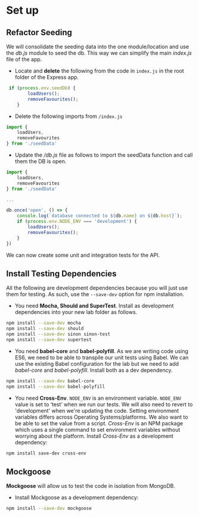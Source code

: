 # Set up


## Refactor Seeding

We will consolidate the seeding data into the one module/location and use the *db.js* module to seed the db. This way we can simplify the main *index.js* file of the app.

+ Locate and **delete** the following from the code in ``index.js``  in the root folder of the Express app.

```javascript
 if (process.env.seedDb) {
        loadUsers();
        removeFavourites();
    }
```
+ Delete the following imports from ``/index.js``

```javascript
import {
    loadUsers,
    removeFavourites
} from './seedData'
```

+ Update the */db.js* file as follows to import the seedData function and call them the DB is open.

```javascript
import {
    loadUsers,
    removeFavourites
} from './seedData'

...

db.once('open', () => {
    console.log(`database connected to ${db.name} on ${db.host}`);
    if (process.env.NODE_ENV === 'development') {
        loadUsers();
        removeFavourites();
    }
})
```

We can now create some unit and integration tests for the API.

## Install Testing Dependencies

All the following are development dependencies because you will just use them for testing. As such, use the ``--save-dev`` option for npm installation.

+ You need **Mocha, Should and SuperTest**. Install as development dependencies into your new lab folder as follows.

```bash
npm install --save-dev mocha
npm install --save-dev should
npm install --save-dev sinon sinon-test
npm install --save-dev supertest
```

+ You need **babel-core** and **babel-polyfill**. As we are writing code using ES6, we need to be able to transpile our unit tests using Babel. We can use the existing Babel configuration  for the lab but we need to add *babel-core* and *babel-polyfill*. Install both as a dev dependency.

```bash
npm install --save-dev babel-core
npm install --save-dev babel-polyfill
```

+ You need **Cross-Env**. ``NODE_ENV`` is an environment variable. ``NODE_ENV`` value is set to ‘test’ when we run our tests. We will also need to revert to 'development' when we're updating the code. Setting environment variables differs across Operating Systems/platforms. We also want to be able to set the value from a script. *Cross-Env* is an NPM package which uses a single command to set environment variables without worrying about the platform. Install *Cross-Env* as a development dependency:

```bash
npm install save-dev cross-env
```

## Mockgoose

**Mockgoose** will allow us to test the code in isolation from MongoDB.

+ Install Mockgoose as a development dependency:

```bash
npm install --save-dev mockgoose
```

